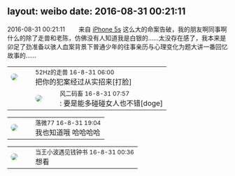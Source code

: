 layout: weibo
date: 2016-08-31 00:21:11
---
<meta name="referrer" content="no-referrer" />

2016-08-31 00:21:11  &nbsp;&nbsp;&nbsp;&nbsp;&nbsp;&nbsp; 来自 <a href="sinaweibo://customweibosource" rel="nofollow">iPhone 5s</a>
这么大的命案告破，我的朋友啊同事啊什么的除了走兽和老陈，仿佛没有人知道我是白银的……太没存在感了，我本来是卯足了劲准备以骇人血案背景下普通少年的往事亲历与心理变化为题大讲一番回忆故事的…… ​​​

<table style="width: 100%;">
  <tr>
    <td style="width: 40px;"><img style="border-radius:50%" src="https://tva4.sinaimg.cn/crop.0.0.180.180.50/8beaf773jw1e8qgp5bmzyj2050050aa8.jpg?KID=imgbed,tva&Expires=1624467290&ssig=YlzaTaZgV%2F"></td>
    <td colspan="2"><small>52Hz的走兽 16-8-31 06:00</small><br/>把你的犯案经过从实招来[打脸]</td>
  </tr>
  <tr>
    <td/>
    <td style="width: 40px;"><img style="border-radius:50%" src="https://tva3.sinaimg.cn/crop.0.0.639.639.50/6d2a6003jw8f3idy69w2gj20hs0hrt9g.jpg?KID=imgbed,tva&Expires=1624467290&ssig=Dctirw269h"></td>
    <td><small>风二码畜 16-8-31 07:57</small><br/>: 要是能多碰碰女人也不错[doge]</td>
  </tr>
</table>

<table style="width: 100%;">
  <tr>
    <td style="width: 40px;"><img style="border-radius:50%" src="https://tvax4.sinaimg.cn/crop.0.0.750.750.50/633ca6dely8feogmo0w8ej20ku0kuwgt.jpg?KID=imgbed,tva&Expires=1624467290&ssig=skPG%2BnpgtY"></td>
    <td colspan="2"><small>落微77 16-8-31 19:04</small><br/>我也知道哦 哈哈哈哈</td>
  </tr>
</table>

<table style="width: 100%;">
  <tr>
    <td style="width: 40px;"><img style="border-radius:50%" src="https://tvax2.sinaimg.cn/crop.0.0.512.512.50/9773710dly8fkdbo6v5txj20e80e8q3n.jpg?KID=imgbed,tva&Expires=1624467290&ssig=jwIWhuN5D8"></td>
    <td colspan="2"><small>当王小波遇见钱钟书 16-8-31 00:36</small><br/>想看</td>
  </tr>
</table>
